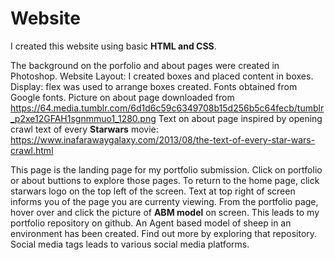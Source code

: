 # Website

I created this website using basic __HTML and CSS__. 

The background on the porfolio and about pages were created in Photoshop.
Website Layout: I created boxes and placed content in boxes. Display: flex was used to arrange boxes created.
Fonts obtained from Google fonts.
Picture on about page downloaded from https://64.media.tumblr.com/6d1d6c59c6349708b15d256b5c64fecb/tumblr_p2xe12GFAH1sgnmmuo1_1280.png
Text on about page inspired by opening crawl text of every __Starwars__ movie: https://www.inafarawaygalaxy.com/2013/08/the-text-of-every-star-wars-crawl.html

This page is the landing page for my portfolio submission. 
Click on portfolio or about buttions to explore those pages. 
To return to the home page, click starwars logo on the top left of the screen. 
Text at top right of screen informs you of the page you are currenty viewing.
From the portfolio page, hover over and click the picture of __ABM model__ on screen.
This leads to my portfolio repository on github. An Agent based model of sheep in an environment has been created. Find out more by exploring that repository. 
Social media tags leads to various social media platforms.

